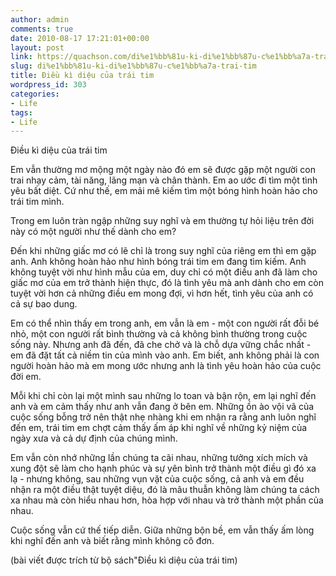 ```yaml
---
author: admin
comments: true
date: 2010-08-17 17:21:01+00:00
layout: post
link: https://quachson.com/di%e1%bb%81u-ki-di%e1%bb%87u-c%e1%bb%a7a-trai-tim/
slug: di%e1%bb%81u-ki-di%e1%bb%87u-c%e1%bb%a7a-trai-tim
title: Điều kì diệu của trái tim
wordpress_id: 303
categories:
- Life
tags:
- Life
---
```


Điều kì diệu của trái tim

Em vẫn thường mơ mộng một ngày nào đó em sẽ được gặp một người con trai nhạy cảm, tài năng, lãng mạn và chân thành. Em ao ước đi tìm một tình yêu bất diệt. Cứ như thế, em mải mê kiếm tìm một bóng hình hoàn hảo cho trái tim mình.

Trong em luôn tràn ngập những suy nghĩ và em thường tự hỏi liệu trên đời này có một người như thế dành cho em?

Đến khi những giấc mơ có lẽ chỉ là trong suy nghĩ của riêng em thì em gặp anh. Anh không hoàn hảo như hình bóng trái tim em đang tìm kiếm. Anh không tuyệt vời như hình mẫu của em, duy chỉ có một điều anh đã làm cho giấc mơ của em trở thành hiện thực, đó là tình yêu mà anh dành cho em còn tuyệt vời hơn cả những điều em mong đợi, vì hơn hết, tình yêu của anh có cả sự bao dung.

Em có thể nhìn thấy em trong anh, em vẫn là em - một con người rất đỗi bé nhỏ, một con người rất bình thường và cả không bình thường trong cuộc sống này. Nhưng anh đã đến, đã che chở và là chỗ dựa vững chắc nhất - em đã đặt tất cả niềm tin của mình vào anh. Em biết, anh không phải là con người hoàn hảo mà em mong ước nhưng anh là tình yêu hoàn hảo của cuộc đời em.

Mỗi khi chỉ còn lại một mình sau những lo toan và bận rộn, em lại nghĩ đến anh và em cảm thấy như anh vẫn đang ở bên em. Những ồn ào vội vã của cuộc sống bỗng trở nên thật nhẹ nhàng khi em nhận ra rằng anh luôn nghĩ đến em, trái tim em chợt cảm thấy ấm áp khi nghĩ về những kỷ niệm của ngày xưa và cả dự định của chúng mình.

Em vẫn còn nhớ những lần chúng ta cãi nhau, những tưởng xích mích và xung đột sẽ làm cho hạnh phúc và sự yên bình trở thành một điều gì đó xa lạ - nhưng không, sau những vụn vặt của cuộc sống, cả anh và em đều nhận ra một điều thật tuyệt diệu, đó là mâu thuẫn không làm chúng ta cách xa nhau mà còn hiểu nhau hơn, hòa hợp với nhau và trở thành một phần của nhau.

Cuộc sống vẫn cứ thế tiếp diễn. Giữa những bộn bề, em vẫn thấy ấm lòng khi nghĩ đến anh và biết rằng mình không cô đơn.

(bài viết được trích từ bộ sách"Điều kì diệu của trái tim)
